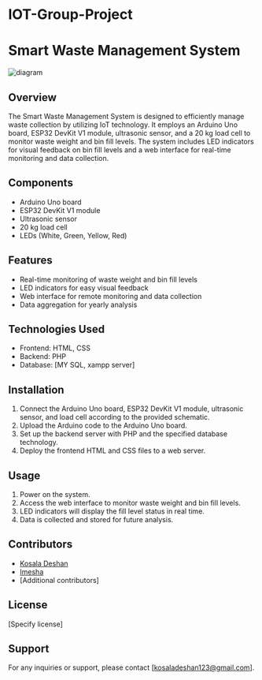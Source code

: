 # IOT-Group-Project

# Smart Waste Management System

![diagram](https://github.com/kosaladeshan/IOT-Group-Project/assets/127652560/9e42029b-7de0-47f8-b0e9-8280484e11b7)


## Overview
The Smart Waste Management System is designed to efficiently manage waste collection by utilizing IoT technology. It employs an Arduino Uno board, ESP32 DevKit V1 module, ultrasonic sensor, and a 20 kg load cell to monitor waste weight and bin fill levels. The system includes LED indicators for visual feedback on bin fill levels and a web interface for real-time monitoring and data collection.

## Components
- Arduino Uno board
- ESP32 DevKit V1 module
- Ultrasonic sensor
- 20 kg load cell
- LEDs (White, Green, Yellow, Red)




## Features
- Real-time monitoring of waste weight and bin fill levels
- LED indicators for easy visual feedback
- Web interface for remote monitoring and data collection
- Data aggregation for yearly analysis

## Technologies Used
- Frontend: HTML, CSS
- Backend: PHP
- Database: [MY SQL, xampp server]

## Installation
1. Connect the Arduino Uno board, ESP32 DevKit V1 module, ultrasonic sensor, and load cell according to the provided schematic.
2. Upload the Arduino code to the Arduino Uno board.
3. Set up the backend server with PHP and the specified database technology.
4. Deploy the frontend HTML and CSS files to a web server.

## Usage
1. Power on the system.
2. Access the web interface to monitor waste weight and bin fill levels.
3. LED indicators will display the fill level status in real time.
4. Data is collected and stored for future analysis.

## Contributors
- [Kosala Deshan](https://github.com/kosaladeshan)
- [Imesha](https://github.com/jahingeir)
- [Additional contributors]

## License
[Specify license]

## Support
For any inquiries or support, please contact [kosaladeshan123@gmail.com].


